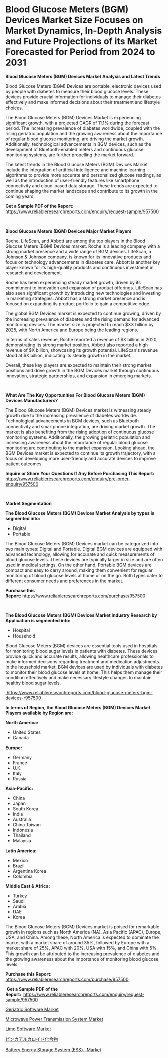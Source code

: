 <p><h1>Blood Glucose Meters (BGM) Devices Market Size Focuses on Market Dynamics, In-Depth Analysis and Future Projections of its Market Forecasted for Period from 2024 to 2031</h1></p><p><strong>Blood Glucose Meters (BGM) Devices Market Analysis and Latest Trends</strong></p>
<p><p>Blood Glucose Meters (BGM) Devices are portable, electronic devices used by people with diabetes to measure their blood glucose levels. These devices provide crucial information for individuals to manage their diabetes effectively and make informed decisions about their treatment and lifestyle choices.</p><p>The Blood Glucose Meters (BGM) Devices Market is experiencing significant growth, with a projected CAGR of 11.1% during the forecast period. The increasing prevalence of diabetes worldwide, coupled with the rising geriatric population and the growing awareness about the importance of regular blood glucose monitoring, are driving the market growth. Additionally, technological advancements in BGM devices, such as the development of Bluetooth-enabled meters and continuous glucose monitoring systems, are further propelling the market forward.</p><p>The latest trends in the Blood Glucose Meters (BGM) Devices Market include the integration of artificial intelligence and machine learning algorithms to provide more accurate and personalized glucose readings, as well as the introduction of user-friendly features like smartphone connectivity and cloud-based data storage. These trends are expected to continue shaping the market landscape and contribute to its growth in the coming years.</p></p>
<p><strong>Get a Sample PDF of the Report:&nbsp;</strong> <a href="https://www.reliableresearchreports.com/enquiry/request-sample/957500">https://www.reliableresearchreports.com/enquiry/request-sample/957500</a></p>
<p>&nbsp;</p>
<p><strong>Blood Glucose Meters (BGM) Devices Major Market Players</strong></p>
<p><p>Roche, LifeScan, and Abbott are among the top players in the Blood Glucose Meters (BGM) Devices market. Roche is a leading company with a strong market presence and a wide range of BGM devices. LifeScan, a Johnson & Johnson company, is known for its innovative products and focus on technology advancements in diabetes care. Abbott is another key player known for its high-quality products and continuous investment in research and development.</p><p>Roche has been experiencing steady market growth, driven by its commitment to innovation and expansion of product offerings. LifeScan has also seen significant growth by introducing new technologies and investing in marketing strategies. Abbott has a strong market presence and is focused on expanding its product portfolio to gain a competitive edge.</p><p>The global BGM Devices market is expected to continue growing, driven by the increasing prevalence of diabetes and the rising demand for advanced monitoring devices. The market size is projected to reach $XX billion by 2025, with North America and Europe being the leading regions.</p><p>In terms of sales revenue, Roche reported a revenue of $X billion in 2020, demonstrating its strong market position. Abbott also reported a high revenue of $X billion, showcasing its growth potential. LifeScan's revenue stood at $X billion, indicating its steady growth in the market.</p><p>Overall, these key players are expected to maintain their strong market positions and drive growth in the BGM Devices market through continuous innovation, strategic partnerships, and expansion in emerging markets.</p></p>
<p>&nbsp;</p>
<p><strong>What Are The Key Opportunities For Blood Glucose Meters (BGM) Devices Manufacturers?</strong></p>
<p><p>The Blood Glucose Meters (BGM) Devices market is witnessing steady growth due to the increasing prevalence of diabetes worldwide. Technological advancements in BGM devices, such as Bluetooth connectivity and smartphone integration, are driving market growth. The market is also benefiting from the rising adoption of continuous glucose monitoring systems. Additionally, the growing geriatric population and increasing awareness about the importance of regular blood glucose monitoring are contributing to the market expansion. Looking ahead, the BGM Devices market is expected to continue its growth trajectory, with a focus on developing more user-friendly and accurate devices to improve patient outcomes.</p></p>
<p><strong>Inquire or Share Your Questions If Any Before Purchasing This Report:</strong> <a href="https://www.reliableresearchreports.com/enquiry/pre-order-enquiry/957500">https://www.reliableresearchreports.com/enquiry/pre-order-enquiry/957500</a></p>
<p>&nbsp;</p>
<p><strong>Market Segmentation</strong></p>
<p><strong>The Blood Glucose Meters (BGM) Devices Market Analysis by types is segmented into:</strong></p>
<p><ul><li>Digital</li><li>Portable</li></ul></p>
<p><p>The Blood Glucose Meters (BGM) Devices market can be categorized into two main types: Digital and Portable. Digital BGM devices are equipped with advanced technology, allowing for accurate and quick measurements of blood glucose levels. These devices are typically larger in size and are often used in medical settings. On the other hand, Portable BGM devices are compact and easy to carry around, making them convenient for regular monitoring of blood glucose levels at home or on the go. Both types cater to different consumer needs and preferences in the market.</p></p>
<p><strong>Purchase this Report:&nbsp;</strong><a href="https://www.reliableresearchreports.com/purchase/957500">https://www.reliableresearchreports.com/purchase/957500</a></p>
<p>&nbsp;</p>
<p><strong>The Blood Glucose Meters (BGM) Devices Market Industry Research by Application is segmented into:</strong></p>
<p><ul><li>Hospital</li><li>Household</li></ul></p>
<p><p>Blood Glucose Meters (BGM) devices are essential tools used in hospitals for monitoring blood sugar levels in patients with diabetes. These devices provide quick and accurate results, allowing healthcare professionals to make informed decisions regarding treatment and medication adjustments. In the household market, BGM devices are used by individuals with diabetes to monitor their blood glucose levels at home. This helps them manage their condition effectively and make necessary lifestyle changes to maintain healthy blood sugar levels.</p></p>
<p><a href="https://www.reliableresearchreports.com/blood-glucose-meters-bgm-devices-r957500">&nbsp;https://www.reliableresearchreports.com/blood-glucose-meters-bgm-devices-r957500</a></p>
<p><strong>In terms of Region, the Blood Glucose Meters (BGM) Devices Market Players available by Region are:</strong></p>
<p>
    <p> <strong> North America: </strong>
        <ul>
            <li>United States</li>
            <li>Canada</li>
        </ul>
        </p> 
    <p> <strong> Europe: </strong>
        <ul>
            <li>Germany</li>
            <li>France</li>
            <li>U.K.</li>
            <li>Italy</li>
            <li>Russia</li>
        </ul>
        </p> 
    <p> <strong> Asia-Pacific: </strong>
        <ul>
            <li>China</li>
            <li>Japan</li>
            <li>South Korea</li>
            <li>India</li>
            <li>Australia</li>
            <li>China Taiwan</li>
            <li>Indonesia</li>
            <li>Thailand</li>
            <li>Malaysia</li>
        </ul>
        </p> 
    <p> <strong> Latin America: </strong>
        <ul>
            <li>Mexico</li>
            <li>Brazil</li>
            <li>Argentina Korea</li>
            <li>Colombia</li>
        </ul>
        </p> 
    <p> <strong> Middle East & Africa: </strong>
        <ul>
            <li>Turkey</li>
            <li>Saudi</li>
            <li>Arabia</li>
            <li>UAE</li>
            <li>Korea</li>
        </ul>
    </p>
    </p>
<p><p>The Blood Glucose Meters (BGM) Devices market is poised for remarkable growth in regions such as North America (NA), Asia Pacific (APAC), Europe, USA, and China. Among these, North America is expected to dominate the market with a market share of around 35%, followed by Europe with a market share of 25%, APAC with 20%, USA with 15%, and China with 5%. This growth can be attributed to the increasing prevalence of diabetes and the growing awareness about the importance of monitoring blood glucose levels.</p></p>
<p><strong>Purchase this Report: </strong><a href="https://www.reliableresearchreports.com/purchase/957500">https://www.reliableresearchreports.com/purchase/957500</a></p>
<p>&nbsp;<strong>Get a Sample PDF of the Report:&nbsp;&nbsp;</strong><a href="https://www.reliableresearchreports.com/enquiry/request-sample/957500">https://www.reliableresearchreports.com/enquiry/request-sample/957500</a></p>
<p><strong></strong></p>
<p><p><a href="https://medium.com/@zandould67856/geriatric-software-market-revolution-2024-2031-market-trends-shaping-the-next-decade-66628b93c276">Geriatric Software Market</a></p><p><a href="https://github.com/Krish2023na/Market-Research-Report-List-6/blob/main/microwave-power-transmission-system-market.md">Microwave Power Transmission System Market</a></p><p><a href="https://medium.com/@sean.peake0978/insights-into-limo-software-market-share-and-competitive-landscape-for-period-from-2024-to-2031-f7c7b4f0166b">Limo Software Market</a></p><p><a href="https://medium.com/@kristynbcf/%E3%83%B4%E3%82%A3%E3%83%B3%E3%82%AB%E3%82%A2%E3%83%AB%E3%82%AB%E3%83%AD%E3%82%A4%E3%83%89%E5%8C%96%E5%90%88%E7%89%A9%E7%94%A3%E6%A5%AD%E3%81%AE%E6%B4%9E%E5%AF%9F%E3%83%AC%E3%83%9D%E3%83%BC%E3%83%88-%E3%83%B4%E3%82%A3%E3%83%B3%E3%82%AB%E3%82%A2%E3%83%AB%E3%82%AB%E3%83%AD%E3%82%A4%E3%83%89%E5%8C%96%E5%90%88%E7%89%A9%E5%B8%82%E5%A0%B4%E3%81%AE%E3%83%88%E3%83%AC%E3%83%B3%E3%83%89-%E3%82%A2%E3%83%97%E3%83%AA%E3%82%B1%E3%83%BC%E3%82%B7%E3%83%A7%E3%83%B3-%E7%AB%B6%E4%BA%89%E3%81%AE%E5%88%86%E6%9E%90-2024%E5%B9%B4-2031%E5%B9%B4-3af23bbefa31">ビンカアルカロイド化合物</a></p><p><a href="https://issuu.com/reportprime-2/docs/battery-energy-storage-system-ess-m_9765c177b591c1">Battery Energy Storage System (ESS） Market</a></p></p>